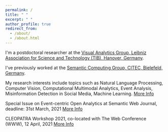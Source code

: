 ```yaml
---
permalink: /
title: " "
excerpt: " "
author_profile: true
redirect_from: 
  - /about/
  - /about.html
---
```


I'm a postdoctoral researcher at the <a href="https://www.tib.eu/en/research-development/visual-analytics/" target="_blank">Visual Analytics Group, Leibniz Association for Science and Technology (TIB), Hanover, Germany</a>. 

I've previously worked at the <a href="http://sc.cit-ec.uni-bielefeld.de/" target="_blank">Semantic Computing Group, CITEC, Bielefeld, Germany</a>.

My research interests include topics such as Natural Language Processing, Computer Vision, Computational Multimodal Analytics, Event Analysis, Misinformation Detection in Social Media, Machine Learning. [More Info](https://sherzod-hakimov.github.io/research/)


Special Issue on Event-centric Open Analytics at Semantic Web Journal, deadline: 31st March, 2021 [More Info](http://www.semantic-web-journal.net/blog/call-papers-special-issue-event-centric-open-analytics)

CLEOPATRA Workshop 2021, co-located with The Web Conference (WWW), 12 April, 2021 [More Info](http://cleopatra-workshop.l3s.uni-hannover.de/)
